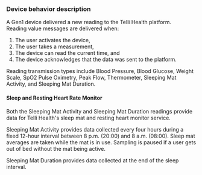 ### Device behavior description

A Gen1 device delivered a new reading to the Telli Health platform.  
Reading value messages are delivered when:  

1. The user activates the device,  
2. The user takes a measurement,  
3. The device can read the current time, and  
4. The device acknowledges that the data was sent to the platform.  

Reading transmission types include Blood Pressure, Blood Glucose, Weight Scale, SpO2 Pulse Oximetry, Peak Flow, Thermometer, Sleeping Mat Activity, and Sleeping Mat Duration.  

#### Sleep and Resting Heart Rate Monitor

Both the Sleeping Mat Activity and Sleeping Mat Duration readings provide data for Telli Health's sleep mat and resting heart monitor service.   

Sleeping Mat Activity provides data collected every four hours during a fixed 12-hour interval between 8 p.m. (20:00) and 8 a.m. (08:00). Sleep mat averages are taken while the mat is in use. Sampling is paused if a user gets out of bed without the mat being active.  

Sleeping Mat Duration provides data collected at the end of the sleep interval.  
